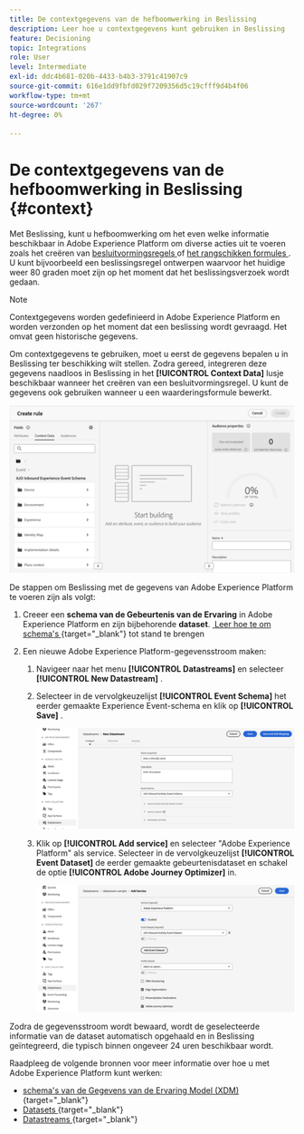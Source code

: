 ```yaml
---
title: De contextgegevens van de hefboomwerking in Beslissing
description: Leer hoe u contextgegevens kunt gebruiken in Beslissing
feature: Decisioning
topic: Integrations
role: User
level: Intermediate
exl-id: ddc4b681-020b-4433-b4b3-3791c41907c9
source-git-commit: 616e1dd9fbfd029f7209356d5c19cfff9d4b4f06
workflow-type: tm+mt
source-wordcount: '267'
ht-degree: 0%

---
```


# De contextgegevens van de hefboomwerking in Beslissing {#context}

Met Beslissing, kunt u hefboomwerking om het even welke informatie beschikbaar in Adobe Experience Platform om diverse acties uit te voeren zoals het creëren van [ besluitvormingsregels ](rules.md) of [ het rangschikken formules ](ranking.md). U kunt bijvoorbeeld een beslissingsregel ontwerpen waarvoor het huidige weer 80 graden moet zijn op het moment dat het beslissingsverzoek wordt gedaan.

>[!NOTE]
>
>Contextgegevens worden gedefinieerd in Adobe Experience Platform en worden verzonden op het moment dat een beslissing wordt gevraagd. Het omvat geen historische gegevens.

Om contextgegevens te gebruiken, moet u eerst de gegevens bepalen u in Beslissing ter beschikking wilt stellen. Zodra gereed, integreren deze gegevens naadloos in Beslissing in het **[!UICONTROL Context Data]** lusje beschikbaar wanneer het creëren van een besluitvormingsregel. U kunt de gegevens ook gebruiken wanneer u een waarderingsformule bewerkt.

![](assets/decision-rules-context.png)

De stappen om Beslissing met de gegevens van Adobe Experience Platform te voeren zijn als volgt:

1. Creeer een **schema van de Gebeurtenis van de Ervaring** in Adobe Experience Platform en zijn bijbehorende **dataset**. [ Leer hoe te om schema&#39;s ](https://experienceleague.adobe.com/en/docs/experience-platform/xdm/ui/resources/schemas){target="_blank"} tot stand te brengen 

1. Een nieuwe Adobe Experience Platform-gegevensstroom maken:

   1. Navigeer naar het menu **[!UICONTROL Datastreams]** en selecteer **[!UICONTROL New Datastream]** .

   1. Selecteer in de vervolgkeuzelijst **[!UICONTROL Event Schema]** het eerder gemaakte Experience Event-schema en klik op **[!UICONTROL Save]** .

      ![](assets/decision-rule-context-datastream.png)

   1. Klik op **[!UICONTROL Add service]** en selecteer &quot;Adobe Experience Platform&quot; als service. Selecteer in de vervolgkeuzelijst **[!UICONTROL Event Dataset]** de eerder gemaakte gebeurtenisdataset en schakel de optie **[!UICONTROL Adobe Journey Optimizer]** in.

      ![](assets/decision-rules-context-datastream-service.png)

Zodra de gegevensstroom wordt bewaard, wordt de geselecteerde informatie van de dataset automatisch opgehaald en in Beslissing geïntegreerd, die typisch binnen ongeveer 24 uren beschikbaar wordt.

Raadpleeg de volgende bronnen voor meer informatie over hoe u met Adobe Experience Platform kunt werken:

* [ schema&#39;s van de Gegevens van de Ervaring Model (XDM) ](https://experienceleague.adobe.com/en/docs/experience-platform/xdm/schema/composition){target="_blank"} 
* [ Datasets ](https://experienceleague.adobe.com/en/docs/experience-platform/catalog/datasets/overview){target="_blank"} 
* [ Datastreams ](https://experienceleague.adobe.com/en/docs/experience-platform/datastreams/overview){target="_blank"} 
